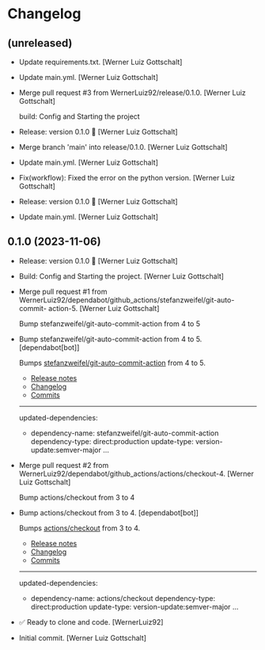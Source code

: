 Changelog
=========


(unreleased)
------------
- Update requirements.txt. [Werner Luiz Gottschalt]
- Update main.yml. [Werner Luiz Gottschalt]
- Merge pull request #3 from WernerLuiz92/release/0.1.0. [Werner Luiz
  Gottschalt]

  build: Config and Starting the project
- Release: version 0.1.0 🚀 [Werner Luiz Gottschalt]
- Merge branch 'main' into release/0.1.0. [Werner Luiz Gottschalt]
- Update main.yml. [Werner Luiz Gottschalt]
- Fix(workflow): Fixed the error on the python version. [Werner Luiz
  Gottschalt]
- Release: version 0.1.0 🚀 [Werner Luiz Gottschalt]
- Update main.yml. [Werner Luiz Gottschalt]


0.1.0 (2023-11-06)
------------------
- Release: version 0.1.0 🚀 [Werner Luiz Gottschalt]
- Build: Config and Starting the project. [Werner Luiz Gottschalt]
- Merge pull request #1 from
  WernerLuiz92/dependabot/github_actions/stefanzweifel/git-auto-commit-
  action-5. [Werner Luiz Gottschalt]

  Bump stefanzweifel/git-auto-commit-action from 4 to 5
- Bump stefanzweifel/git-auto-commit-action from 4 to 5.
  [dependabot[bot]]

  Bumps [stefanzweifel/git-auto-commit-action](https://github.com/stefanzweifel/git-auto-commit-action) from 4 to 5.
  - [Release notes](https://github.com/stefanzweifel/git-auto-commit-action/releases)
  - [Changelog](https://github.com/stefanzweifel/git-auto-commit-action/blob/master/CHANGELOG.md)
  - [Commits](https://github.com/stefanzweifel/git-auto-commit-action/compare/v4...v5)

  ---
  updated-dependencies:
  - dependency-name: stefanzweifel/git-auto-commit-action
    dependency-type: direct:production
    update-type: version-update:semver-major
  ...
- Merge pull request #2 from
  WernerLuiz92/dependabot/github_actions/actions/checkout-4. [Werner
  Luiz Gottschalt]

  Bump actions/checkout from 3 to 4
- Bump actions/checkout from 3 to 4. [dependabot[bot]]

  Bumps [actions/checkout](https://github.com/actions/checkout) from 3 to 4.
  - [Release notes](https://github.com/actions/checkout/releases)
  - [Changelog](https://github.com/actions/checkout/blob/main/CHANGELOG.md)
  - [Commits](https://github.com/actions/checkout/compare/v3...v4)

  ---
  updated-dependencies:
  - dependency-name: actions/checkout
    dependency-type: direct:production
    update-type: version-update:semver-major
  ...
- ✅ Ready to clone and code. [WernerLuiz92]
- Initial commit. [Werner Luiz Gottschalt]


